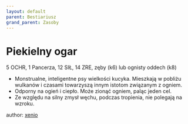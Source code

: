 ```yaml
---
layout: default
parent: Bestiariusz
grand_parent: Zasoby
---
```



# Piekielny ogar

5 OCHR, 1 Pancerza, 12 SIŁ, 14 ZRE, zęby (k6) lub ognisty oddech (k8)

- Monstrualne, inteligentne psy wielkości kucyka. Mieszkają w pobliżu wulkanów i czasami towarzyszą innym istotom związanym z ogniem.
- Odporny na ogień i ciepło. Może zionąć ogniem, paląc jeden cel.
- Ze względu na silny zmysł węchu, podczas tropienia, nie polegają na wzroku.

author: [xenio](https://xenioinabottle.blogspot.com)
